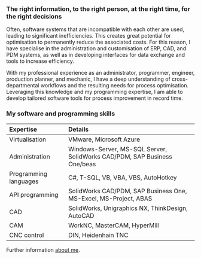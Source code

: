 ### The right information, to the right person, at the right time, for the right decisions

Often, software systems that are incompatible with each other are used, leading to significant inefficiencies. This creates great potential for optimisation to permanently reduce the associated costs. For this reason, I have specialise in the administration and customisation of ERP, CAD, and PDM systems, as well as in developing interfaces for data exchange and tools to increase efficiency.

With my professional experience as an administrator, programmer, engineer, production planner, and mechanic, I have a deep understanding of cross-departmental workflows and the resulting needs for process optimisation. Leveraging this knowledge and my programming expertise, I am able to develop tailored software tools for process improvement in record time.

### My software and programming skills

| Expertise | Details |
|:---|:---|
| Virtualisation | VMware, Microsoft Azure |
| Administration | Windows-Server, MS-SQL Server, SolidWorks CAD/PDM, SAP Business One/beas |
| Programming languages | C#, T-SQL, VB, VBA, VBS, AutoHotkey|
| API programming | SolidWorks CAD/PDM, SAP Business One, MS-Excel, MS-Project, ABAS |
| CAD | SolidWorks, Unigraphics NX, ThinkDesign, AutoCAD |
| CAM | WorkNC, MasterCAM, HyperMill |
| CNC control | DIN, Heidenhain TNC  |

Further information [about me](https://github.com/erppdm/About-Me).
